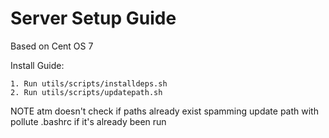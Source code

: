 Server Setup Guide
============

Based on Cent OS 7

Install Guide:

    1. Run utils/scripts/installdeps.sh
    2. Run utils/scripts/updatepath.sh

NOTE atm doesn't check if paths already exist spamming update path with pollute .bashrc if it's already been run